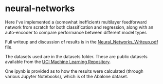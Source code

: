 # neural-networks


Here I've implemented a (somewhat inefficient) multilayer feedforward network from scratch for both classification and regression, along with an auto-encoder to compare performance between different model types

Full writeup and discussion of results is in the [Neural_Networks_Writeup.pdf](/Neural_Networks_Writeup.pdf) file.

The datasets used are in the datasets folder. These are public datasets available from the [UCI Machine Learning Repository](https://archive.ics.uci.edu/ml/index.php).

One ipynb is provided as to how the results were calculated (through various Jupyter Notebooks), which is of the Abalone dataset.
